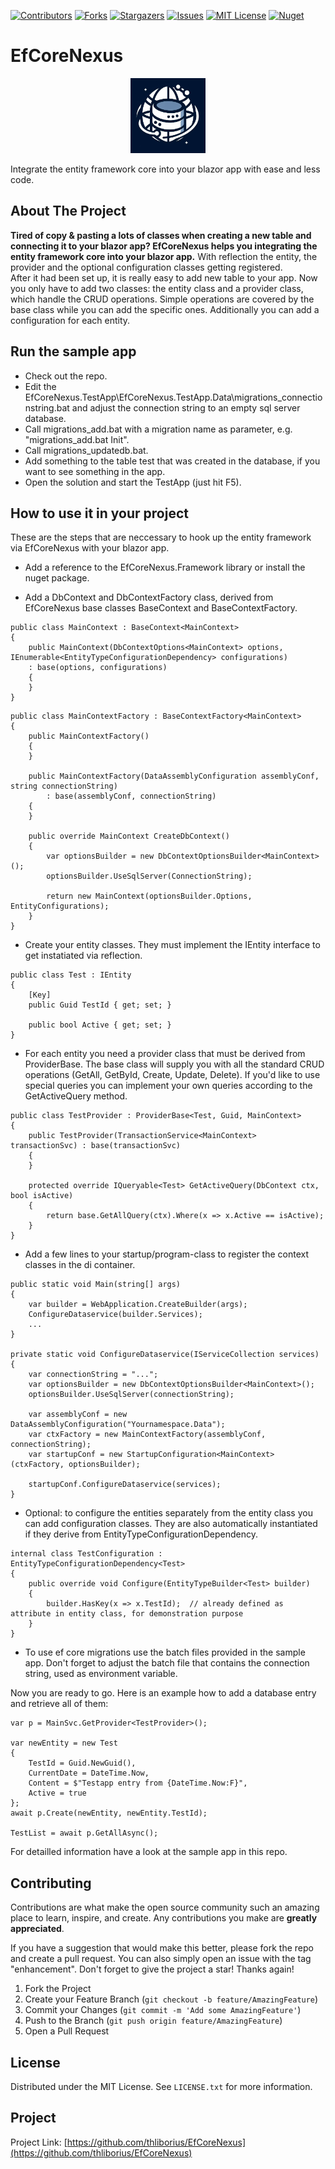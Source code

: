 <!-- PROJECT SHIELDS -->
<!--
*** I'm using markdown "reference style" links for readability.
*** Reference links are enclosed in brackets [ ] instead of parentheses ( ).
*** See the bottom of this document for the declaration of the reference variables
*** for contributors-url, forks-url, etc. This is an optional, concise syntax you may use.
*** https://www.markdownguide.org/basic-syntax/#reference-style-links
-->
[![Contributors][contributors-shield]][contributors-url]
[![Forks][forks-shield]][forks-url]
[![Stargazers][stars-shield]][stars-url]
[![Issues][issues-shield]][issues-url]
[![MIT License][license-shield]][license-url]
[![Nuget][nuget-shield]][nuget-url]

# EfCoreNexus

<div align="center">
  <a href="https://github.com/thliborius/EfCoreNexus">
    <img src="logo.png" alt="Logo" width="120" height="120">
  </a>
</div>

Integrate the entity framework core into your blazor app with ease and less code.


## About The Project

**Tired of copy & pasting a lots of classes when creating a new table and connecting it to your blazor app? EfCoreNexus helps you integrating the entity framework core into your blazor app.**
With reflection the entity, the provider and the optional configuration classes getting registered.<br />After it had been set up, it is really easy to add new table to your app. Now you only have to add two classes: the entity class and a provider class, which handle the CRUD operations. Simple operations are covered by the base class while you can add the specific ones. Additionally you can add a configuration for each entity.


## Run the sample app

- Check out the repo.
- Edit the EfCoreNexus.TestApp\EfCoreNexus.TestApp.Data\migrations_connectionstring.bat and adjust the connection string to an empty sql server database.
- Call migrations_add.bat with a migration name as parameter, e.g. "migrations_add.bat Init".
- Call migrations_updatedb.bat.
- Add something to the table test that was created in the database, if you want to see something in the app.
- Open the solution and start the TestApp (just hit F5).

## How to use it in your project

These are the steps that are neccessary to hook up the entity framework via EfCoreNexus with your blazor app.

 - Add a reference to the EfCoreNexus.Framework library or install the nuget package.

- Add a DbContext and DbContextFactory class, derived from EfCoreNexus base classes BaseContext and BaseContextFactory.
```
public class MainContext : BaseContext<MainContext>
{
    public MainContext(DbContextOptions<MainContext> options, IEnumerable<EntityTypeConfigurationDependency> configurations) 
    : base(options, configurations)
    {    
    }
}
```
```
public class MainContextFactory : BaseContextFactory<MainContext>
{
    public MainContextFactory()
    {    
    }

    public MainContextFactory(DataAssemblyConfiguration assemblyConf, string connectionString)
        : base(assemblyConf, connectionString)
    {
    }

    public override MainContext CreateDbContext()
    {
        var optionsBuilder = new DbContextOptionsBuilder<MainContext>();
        optionsBuilder.UseSqlServer(ConnectionString);

        return new MainContext(optionsBuilder.Options, EntityConfigurations);
    }
}
```
- Create your entity classes. They must implement the IEntity interface to get instatiated via reflection. 
```
public class Test : IEntity
{
    [Key]
    public Guid TestId { get; set; }

    public bool Active { get; set; }
}
```

- For each entity you need a provider class that must be derived from ProviderBase. The base class will supply you with all the standard CRUD operations (GetAll, GetById, Create, Update, Delete). If you'd like to use special queries you can implement your own queries according to the GetActiveQuery method.

```
public class TestProvider : ProviderBase<Test, Guid, MainContext>
{
    public TestProvider(TransactionService<MainContext> transactionSvc) : base(transactionSvc)
    {
    }

    protected override IQueryable<Test> GetActiveQuery(DbContext ctx, bool isActive)
    {
        return base.GetAllQuery(ctx).Where(x => x.Active == isActive);
    }
}
```

- Add a few lines to your startup/program-class to register the context classes in the di container.
```
public static void Main(string[] args)
{
	var builder = WebApplication.CreateBuilder(args);
	ConfigureDataservice(builder.Services);
	...
}

private static void ConfigureDataservice(IServiceCollection services)
{
	var connectionString = "...";
	var optionsBuilder = new DbContextOptionsBuilder<MainContext>();
	optionsBuilder.UseSqlServer(connectionString);
            
	var assemblyConf = new DataAssemblyConfiguration("Yournamespace.Data");
	var ctxFactory = new MainContextFactory(assemblyConf, connectionString);
	var startupConf = new StartupConfiguration<MainContext>(ctxFactory, optionsBuilder);

	startupConf.ConfigureDataservice(services);
}
```

- Optional: to configure the entities separately from the entity class you can add configuration classes. They are also automatically instantiated if they derive from EntityTypeConfigurationDependency. 

```
internal class TestConfiguration : EntityTypeConfigurationDependency<Test>
{
    public override void Configure(EntityTypeBuilder<Test> builder)
    {
		builder.HasKey(x => x.TestId);  // already defined as attribute in entity class, for demonstration purpose
    }
}
```

- To use ef core migrations use the batch files provided in the sample app. Don't forget to adjust the batch file that contains the connection string, used as environment variable.

Now you are ready to go. Here is an example how to add a database entry and retrieve all of them:
```
var p = MainSvc.GetProvider<TestProvider>();

var newEntity = new Test
{
    TestId = Guid.NewGuid(),
    CurrentDate = DateTime.Now,
    Content = $"Testapp entry from {DateTime.Now:F}",
    Active = true
};
await p.Create(newEntity, newEntity.TestId);

TestList = await p.GetAllAsync();
```

For detailled information have a look at the sample app in this repo.

## Contributing

Contributions are what make the open source community such an amazing place to learn, inspire, and create. Any contributions you make are **greatly appreciated**.

If you have a suggestion that would make this better, please fork the repo and create a pull request. You can also simply open an issue with the tag "enhancement".
Don't forget to give the project a star! Thanks again!

1. Fork the Project
2. Create your Feature Branch (`git checkout -b feature/AmazingFeature`)
3. Commit your Changes (`git commit -m 'Add some AmazingFeature'`)
4. Push to the Branch (`git push origin feature/AmazingFeature`)
5. Open a Pull Request

## License

Distributed under the MIT License. See `LICENSE.txt` for more information.

## Project

Project Link: [https://github.com/thliborius/EfCoreNexus](https://github.com/thliborius/EfCoreNexus)

<!-- MARKDOWN LINKS & IMAGES -->
<!-- https://www.markdownguide.org/basic-syntax/#reference-style-links -->
[contributors-shield]: https://img.shields.io/github/contributors/thliborius/EfCoreNexus.svg?style=for-the-badge
[contributors-url]: https://github.com/thliborius/EfCoreNexus/graphs/contributors
[forks-shield]: https://img.shields.io/github/forks/thliborius/EfCoreNexus.svg?style=for-the-badge
[forks-url]: https://github.com/thliborius/EfCoreNexus/network/members
[stars-shield]: https://img.shields.io/github/stars/thliborius/EfCoreNexus.svg?style=for-the-badge
[stars-url]: https://github.com/thliborius/EfCoreNexus/stargazers
[issues-shield]: https://img.shields.io/github/issues/thliborius/EfCoreNexus.svg?style=for-the-badge
[issues-url]: https://github.com/thliborius/EfCoreNexus/issues
[license-shield]: https://img.shields.io/github/license/thliborius/EfCoreNexus.svg?style=for-the-badge
[license-url]: https://github.com/thliborius/EfCoreNexus/blob/main/license.txt
[nuget-shield]: https://img.shields.io/nuget/v/EfCoreNexus.Framework?style=for-the-badge
[nuget-url]: https://www.nuget.org/packages/EfCoreNexus.Framework/

